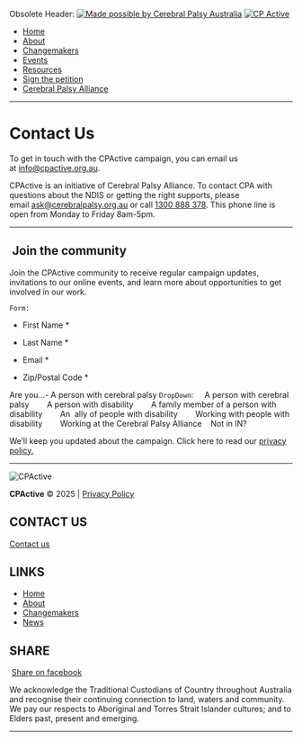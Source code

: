 Obsolete Header:
[![Made possible by Cerebral Palsy Australia](https://cpactive.org.au/wp-content/themes/cpactive/images/cp-logo-tag.png)](https://cerebralpalsy.org.au/) [![CP Active](https://cpactive.org.au/wp-content/themes/cpactive/images/cpactive-logo-new.png)](https://cpactive.org.au/)

- [Home](https://cpactive.org.au/)
- [About](https://cpactive.org.au/about/)
- [Changemakers](https://cpactive.org.au/changemakers/)
- [Events](https://cpactive.wpenginepowered.com/events/)
- [Resources](https://cpactive.org.au/resources/)
- [Sign the petition](https://cpactive.org.au/clocks-ticking/)
- [Cerebral Palsy Alliance](https://cerebralpalsy.org.au/)

---
# Contact Us

To get in touch with the CPActive campaign, you can email us at [info@cpactive.org.au](mailto:info@cpactive.org.au).

CPActive is an initiative of Cerebral Palsy Alliance. To contact CPA with questions about the NDIS or getting the right supports, please email [ask@cerebralpalsy.org.au](mailto:ask@cerebralpalsy.org.au) or call [1300 888 378](tel:1300888378). This phone line is open from Monday to Friday 8am-5pm.

---

##  Join the community

Join the CPActive community to receive regular campaign updates, invitations to our online events, and learn more about opportunities to get involved in our work.

`Form:`
- First Name *
    
- Last Name *
    
- Email *
    
- Zip/Postal Code *
    
Are you...- A person with cerebral palsy
    `DropDown`:
        A person with cerebral palsy    
        A person with disability    
        A family member of a person with disability   
         An  ally of people with disability    
         Working with people with disability    
         Working at the Cerebral Palsy Alliance   
Not in IN?

 
We’ll keep you updated about the campaign. Click here to read our [privacy policy.](https://cpactive.org.au/privacy-policy/)

---

![CPActive](https://cpactive.org.au/wp-content/uploads/2021/04/cpactive-logo-ft-1.png)

**CPActive** © 2025 | [Privacy Policy](https://cpactive.org.au/privacy-policy/)
## CONTACT US
[Contact us](https://cpactive.wpenginepowered.com/contact-us/)
## LINKS
- [Home](https://cpactive.org.au/)
- [About](https://cpactive.org.au/about/)
- [Changemakers](https://cpactive.org.au/changemakers/)
- [News](https://cpactive.org.au/news/)
## SHARE
 [Share on facebook](https://www.facebook.com/cerebralpalsyalliance)[](https://twitter.com/CPAllianceAU)

We acknowledge the Traditional Custodians of Country throughout Australia and recognise their continuing connection to land, waters and community. We pay our respects to Aboriginal and Torres Strait Islander cultures; and to Elders past, present and emerging. [](https://cpactive.org.au/# "Back To Top")

---


